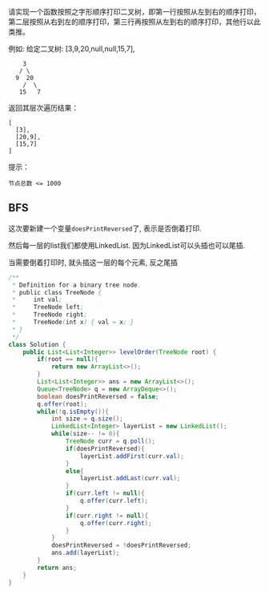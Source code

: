 请实现一个函数按照之字形顺序打印二叉树，即第一行按照从左到右的顺序打印，第二层按照从右到左的顺序打印，第三行再按照从左到右的顺序打印，其他行以此类推。

 

例如:
给定二叉树: [3,9,20,null,null,15,7],
```
    3
   / \
  9  20
    /  \
   15   7
```
返回其层次遍历结果：
```
[
  [3],
  [20,9],
  [15,7]
]
```

提示：

`节点总数 <= 1000`

<!--more-->

## BFS

这次要新建一个变量`doesPrintReversed`了, 表示是否倒着打印. 

然后每一层的list我们都使用LinkedList. 因为LinkedList可以头插也可以尾插.

当需要倒着打印时, 就头插这一层的每个元素, 反之尾插

```java
/**
 * Definition for a binary tree node.
 * public class TreeNode {
 *     int val;
 *     TreeNode left;
 *     TreeNode right;
 *     TreeNode(int x) { val = x; }
 * }
 */
class Solution {
    public List<List<Integer>> levelOrder(TreeNode root) {
        if(root == null){
            return new ArrayList<>();
        }
        List<List<Integer>> ans = new ArrayList<>();
        Queue<TreeNode> q = new ArrayDeque<>();
        boolean doesPrintReversed = false;
        q.offer(root);
        while(!q.isEmpty()){
            int size = q.size();
            LinkedList<Integer> layerList = new LinkedList();
            while(size-- != 0){
                TreeNode curr = q.poll();
                if(doesPrintReversed){
                    layerList.addFirst(curr.val);
                }
                else{
                    layerList.addLast(curr.val);
                }
                if(curr.left != null){
                    q.offer(curr.left);
                }
                if(curr.right != null){
                    q.offer(curr.right);
                }
            }
            doesPrintReversed = !doesPrintReversed;
            ans.add(layerList);
        }
        return ans;
    }
}
```

